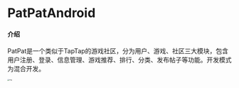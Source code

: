 # PatPatAndroid

#### 介绍
PatPat是一个类似于TapTap的游戏社区，分为用户、游戏、社区三大模块，包含用户注册、登录、信息管理、游戏推荐、排行、分类、发布帖子等功能。开发模式为混合开发。 

<img src="https://gitee.com/lin_po_sheng/android-study/raw/master/202207182123760.jpg" alt="img" style="zoom:25%;" />
